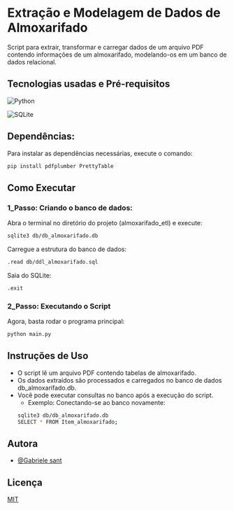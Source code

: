 # Extração e Modelagem de Dados de Almoxarifado
Script para extrair, transformar e carregar dados de um
arquivo PDF contendo informações de um almoxarifado, modelando-os em um banco de
dados relacional.

## Tecnologias usadas e Pré-requisitos
![Python](https://img.shields.io/badge/python-3.x-blue?logo=python&logoColor=white)

![SQLite](https://img.shields.io/badge/sqlite-3.x-green?logo=sqlite&logoColor=white)



## Dependências:
Para instalar as dependências necessárias, execute o comando:
```bash
pip install pdfplumber PrettyTable
```


## Como Executar
### 1_Passo: Criando o banco de dados:
Abra o terminal no diretório do projeto (almoxarifado_etl) e execute:
```bash
sqlite3 db/db_almoxarifado.db 
```
Carregue a estrutura do banco de dados:
```bash
.read db/ddl_almoxarifado.sql
```
Saia do SQLite:
```bash
.exit
```
### 2_Passo:  Executando o Script
Agora, basta rodar o programa principal:
```bash
python main.py
```


## Instruções de Uso
- O script lê um arquivo PDF contendo tabelas de almoxarifado.
- Os dados extraídos são processados e carregados no banco de dados db_almoxarifado.db.
- Você pode executar consultas no banco após a execução do script.
    - Exemplo: 
    Conectando-se ao banco novamente:
    ```bash 
    sqlite3 db/db_almoxarifado.db 
    SELECT * FROM Item_almoxarifado;
    ```


## Autora
- [@Gabriele sant](https://github.com/GbNymos)



## Licença
[MIT](https://choosealicense.com/licenses/mit/)
